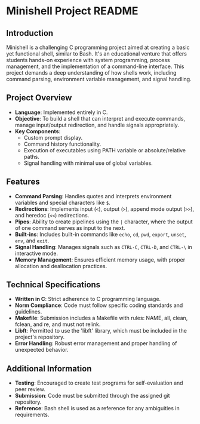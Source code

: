 # Minishell Project README

## Introduction
Minishell is a challenging C programming project aimed at creating a basic yet functional shell, similar to Bash. It's an educational venture that offers students hands-on experience with system programming, process management, and the implementation of a command-line interface. This project demands a deep understanding of how shells work, including command parsing, environment variable management, and signal handling.

## Project Overview
- **Language**: Implemented entirely in C.
- **Objective**: To build a shell that can interpret and execute commands, manage input/output redirection, and handle signals appropriately.
- **Key Components**:
  - Custom prompt display.
  - Command history functionality.
  - Execution of executables using PATH variable or absolute/relative paths.
  - Signal handling with minimal use of global variables.

## Features
- **Command Parsing**: Handles quotes and interprets environment variables and special characters like `$`.
- **Redirections**: Implements input (`<`), output (`>`), append mode output (`>>`), and heredoc (`<<`) redirections.
- **Pipes**: Ability to create pipelines using the `|` character, where the output of one command serves as input to the next.
- **Built-ins**: Includes built-in commands like `echo`, `cd`, `pwd`, `export`, `unset`, `env`, and `exit`.
- **Signal Handling**: Manages signals such as `CTRL-C`, `CTRL-D`, and `CTRL-\` in interactive mode.
- **Memory Management**: Ensures efficient memory usage, with proper allocation and deallocation practices.

## Technical Specifications
- **Written in C**: Strict adherence to C programming language.
- **Norm Compliance**: Code must follow specific coding standards and guidelines.
- **Makefile**: Submission includes a Makefile with rules: NAME, all, clean, fclean, and re, and must not relink.
- **Libft**: Permitted to use the 'libft' library, which must be included in the project's repository.
- **Error Handling**: Robust error management and proper handling of unexpected behavior.

## Additional Information
- **Testing**: Encouraged to create test programs for self-evaluation and peer review.
- **Submission**: Code must be submitted through the assigned git repository.
- **Reference**: Bash shell is used as a reference for any ambiguities in requirements.

